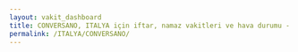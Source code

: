 ```yaml
---
layout: vakit_dashboard
title: CONVERSANO, ITALYA için iftar, namaz vakitleri ve hava durumu - ilçe/eyalet seç
permalink: /ITALYA/CONVERSANO/
---
```


<script type="text/javascript">
  var GLOBAL_COUNTRY = 'ITALYA';
  var GLOBAL_CITY = 'CONVERSANO';
  var GLOBAL_STATE = '';
  var lat = 72;
  var lon = 21;
</script>
